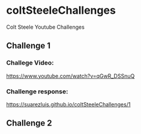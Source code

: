 # coltSteeleChallenges

Colt Steele Youtube Challenges

## Challenge 1

### Challege Video:

https://www.youtube.com/watch?v=qGwR_DSSnuQ

### Challenge response:

https://suarezluis.github.io/coltSteeleChallenges/1

## Challenge 2
